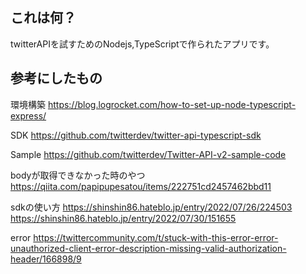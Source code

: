 ## これは何？
twitterAPIを試すためのNodejs,TypeScriptで作られたアプリです。

## 参考にしたもの
環境構築
https://blog.logrocket.com/how-to-set-up-node-typescript-express/

SDK
https://github.com/twitterdev/twitter-api-typescript-sdk

Sample
https://github.com/twitterdev/Twitter-API-v2-sample-code

bodyが取得できなかった時のやつ
https://qiita.com/papipupesatou/items/222751cd2457462bbd11

sdkの使い方
https://shinshin86.hateblo.jp/entry/2022/07/26/224503
https://shinshin86.hateblo.jp/entry/2022/07/30/151655

error
https://twittercommunity.com/t/stuck-with-this-error-error-unauthorized-client-error-description-missing-valid-authorization-header/166898/9